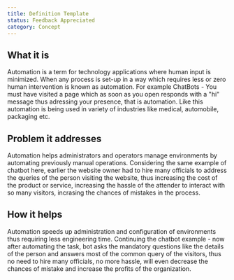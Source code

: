 ```yaml
---
title: Definition Template
status: Feedback Appreciated
category: Concept
---
```


## What it is

Automation is a term for technology applications where human input is minimized.
When any process is set-up in a way which requires less or zero human intervention is known as automation.
For example ChatBots - You must have visited a page which as soon as you open responds with a "hi" message thus adressing your presence, that is automation. Like this automation is being used in variety of industries like medical, automobile, packaging etc.

## Problem it addresses 

Automation helps administrators and operators manage environments by automating previously manual operations.
Considering the same example of chatbot here, earlier the website owner had to hire many officials to address the queries of the person visiting the website, thus increasing the cost of the product or service, increasing the hassle of the attender to interact with so many visitors, incrasing the chances of mistakes in the process.

## How it helps

Automation speeds up administration and configuration of environments thus requiring less engineering time.
Continuing the chatbot example - now after automating the task, bot asks the mandatory questions like the details of the person and answers most of the common query of the visitors, thus no need to hire many officials, no more hassle, will even decrease the chances of mistake and increase the profits of the organization.
